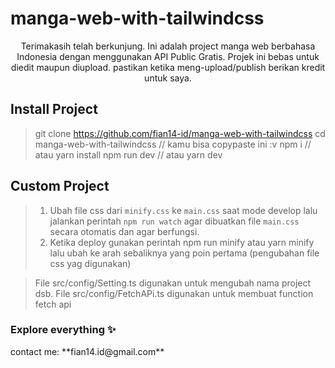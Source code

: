 # manga-web-with-tailwindcss

<p align="center">
    Terimakasih telah berkunjung. Ini adalah project manga web berbahasa Indonesia dengan menggunakan API Public Gratis. Projek ini bebas untuk diedit maupun diupload. pastikan ketika meng-upload/publish berikan kredit untuk saya. 
</p>

## Install Project

> git clone https://github.com/fian14-id/manga-web-with-tailwindcss
> cd manga-web-with-tailwindcss // kamu bisa copypaste ini :v
> npm i // atau yarn install
> npm run dev // atau yarn dev

## Custom Project

> 1.  Ubah file css dari ``minify.css`` ke ``main.css`` saat mode develop lalu jalankan perintah ``npm run watch`` agar dibuatkan file ``main.css`` secara otomatis dan agar berfungsi.
> 2. Ketika deploy gunakan perintah npm run minify atau yarn minify lalu ubah ke arah sebaliknya yang poin pertama (pengubahan file css yag digunakan)

> File src/config/Setting.ts digunakan untuk mengubah nama project dsb.
> File src/config/FetchAPi.ts digunakan untuk membuat function fetch api 

### Explore everything ✨

<p>contact me: **fian14.id@gmail.com**</p>
